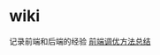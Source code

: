 # wiki
记录前端和后端的经验
[前端调优方法总结](https://github.com/rainsilence0911/jdkSourceCodeAnalysis/wiki/java.util.concurrent.CountDownLatch%E5%AE%9E%E7%8E%B0%E6%96%B9%E6%B3%95%E5%88%86%E6%9E%90)
